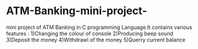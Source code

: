 # ATM-Banking-mini-project-
mini project of ATM Banking in C programming Language.It contains various features : 1)Changing the colour of console 2)Producing beep sound 3)Deposit the money 4)Withdrawl of the money 5)Querry current balance
